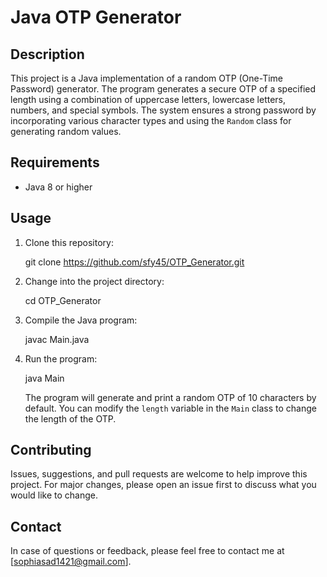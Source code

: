 
# Java OTP Generator

## Description

This project is a Java implementation of a random OTP (One-Time Password) generator. The program generates a secure OTP of a specified length using a combination of uppercase letters, lowercase letters, numbers, and special symbols. The system ensures a strong password by incorporating various character types and using the `Random` class for generating random values.

## Requirements

- Java 8 or higher

## Usage

1. Clone this repository:

   git clone https://github.com/sfy45/OTP_Generator.git

2. Change into the project directory:

   cd OTP_Generator

3. Compile the Java program:
   
   javac Main.java

4. Run the program:

   java Main

   The program will generate and print a random OTP of 10 characters by default. You can modify the `length` variable in the `Main` class to change the length of the OTP.

## Contributing

Issues, suggestions, and pull requests are welcome to help improve this project. For major changes, please open an issue first to discuss what you would like to change.

## Contact

In case of questions or feedback, please feel free to contact me at [sophiasad1421@gmail.com].

